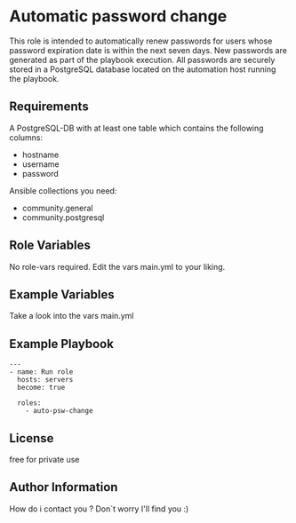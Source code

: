 Automatic password change
=========

This role is intended to automatically renew passwords for users whose password expiration date is within the next seven days. New passwords are generated as part of the playbook execution. All passwords are securely stored in a PostgreSQL database located on the automation host running the playbook.

Requirements
------------

A PostgreSQL-DB  with at least one table which contains the following columns:
- hostname
- username
- password

Ansible collections you need:
- community.general
- community.postgresql


Role Variables
--------------

No role-vars required. Edit the vars main.yml to your liking. 

Example Variables
-----------------

Take a look into the vars main.yml

Example Playbook
----------------

    ---
    - name: Run role
      hosts: servers
      become: true
      
      roles:
        - auto-psw-change

License
-------

free for private use

Author Information
------------------

How do i contact you ? Don`t worry I'll find you :)

